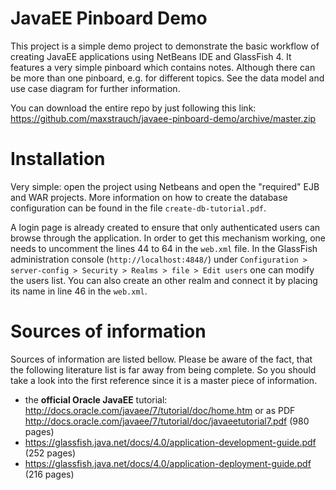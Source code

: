 JavaEE Pinboard Demo
==

This project is a simple demo project to demonstrate the basic workflow of creating JavaEE applications using NetBeans IDE and GlassFish 4. It features a very simple pinboard which contains notes. Although there can be more than one pinboard, e.g. for different topics. See the data model and use case diagram for further information.

You can download the entire repo by just following this link: https://github.com/maxstrauch/javaee-pinboard-demo/archive/master.zip

Installation
===
Very simple: open the project using Netbeans and open the "required" EJB and WAR projects. More information on how to create the database configuration can be found in the file `create-db-tutorial.pdf`.

A login page is already created to ensure that only authenticated users can browse through the application. In order to get this mechanism working, one needs to uncomment the lines 44 to 64 in the `web.xml` file. In the GlassFish administration console (`http://localhost:4848/`) under `Configuration > server-config > Security > Realms > file > Edit users` one can modify the users list. You can also create an other realm and connect it by placing its name in line 46 in the `web.xml`.

Sources of information
===

Sources of information are listed bellow. Please be aware of the fact, that the following literature list is far away from being complete. So you should take a look into the first reference since it is a master piece of information.

 - the **official Oracle JavaEE** tutorial: http://docs.oracle.com/javaee/7/tutorial/doc/home.htm or as PDF http://docs.oracle.com/javaee/7/tutorial/doc/javaeetutorial7.pdf (980 pages)
 - https://glassfish.java.net/docs/4.0/application-development-guide.pdf (252 pages)
 - https://glassfish.java.net/docs/4.0/application-deployment-guide.pdf (216 pages)